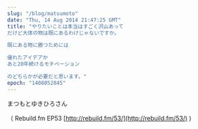 ```yaml
---
slug: "/blog/matsumoto"
date: "Thu, 14 Aug 2014 21:47:25 GMT"
title: "やりたいことは本当はすごく沢山あって  
だけど大体の物は既にあるわけじゃないですか。

既にある物に勝つためには

優れたアイデアか  
あと20年続けるモチベーション

のどちらかが必要だと思います。"
epoch: "1408052845"
---
```



まつもとゆきひろさん

（ Rebuild.fm EP53 [http://rebuild.fm/53/](http://rebuild.fm/53/) )